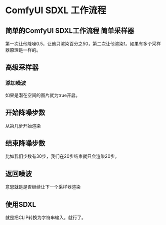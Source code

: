 # ComfyUI SDXL 工作流程

## 简单的ComfyUI SDXL工作流程 简单采样器

第一次让他降噪0.5，让他只渲染百分之50，第二次让他渲染1。如果有多个采样器原理是一样的。

## 高级采样器

### 添加噪波

如果是潜在空间的图片就为true开启。

## 开始降噪步数

从第几步开始渲染

## 结束降噪步数

比如我们步数有30步，我们在20步结束就只会渲染20步，

## 返回噪波

意思就是是否继续让下一个采样器渲染

## 使用SDXL

就是把CLIP转换为字符串输入。就行了。